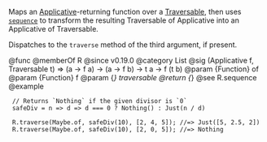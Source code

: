 Maps an [Applicative](https://github.com/fantasyland/fantasy-land#applicative)-returning
function over a [Traversable](https://github.com/fantasyland/fantasy-land#traversable),
then uses [`sequence`](#sequence) to transform the resulting Traversable of Applicative
into an Applicative of Traversable.

Dispatches to the `traverse` method of the third argument, if present.

@func
@memberOf R
@since v0.19.0
@category List
@sig (Applicative f, Traversable t) => (a -> f a) -> (a -> f b) -> t a -> f (t b)
@param {Function} of
@param {Function} f
@param {*} traversable
@return {*}
@see R.sequence
@example

     // Returns `Nothing` if the given divisor is `0`
     safeDiv = n => d => d === 0 ? Nothing() : Just(n / d)

     R.traverse(Maybe.of, safeDiv(10), [2, 4, 5]); //=> Just([5, 2.5, 2])
     R.traverse(Maybe.of, safeDiv(10), [2, 0, 5]); //=> Nothing
